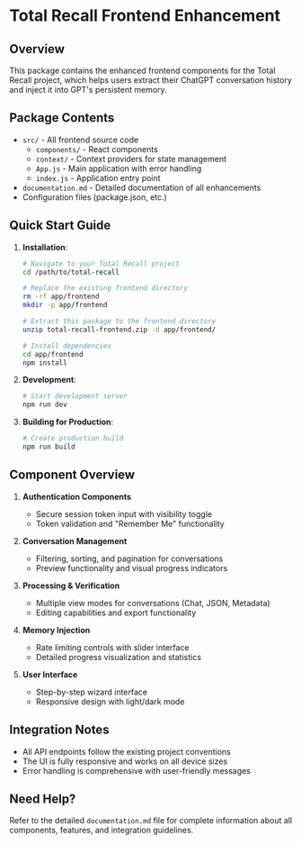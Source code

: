 # Total Recall Frontend Enhancement

## Overview

This package contains the enhanced frontend components for the Total Recall project, which helps users extract their ChatGPT conversation history and inject it into GPT's persistent memory.

## Package Contents

- `src/` - All frontend source code
  - `components/` - React components
  - `context/` - Context providers for state management
  - `App.js` - Main application with error handling
  - `index.js` - Application entry point
- `documentation.md` - Detailed documentation of all enhancements
- Configuration files (package.json, etc.)

## Quick Start Guide

1. **Installation**:
   ```bash
   # Navigate to your Total Recall project
   cd /path/to/total-recall

   # Replace the existing frontend directory
   rm -rf app/frontend
   mkdir -p app/frontend
   
   # Extract this package to the frontend directory
   unzip total-recall-frontend.zip -d app/frontend/
   
   # Install dependencies
   cd app/frontend
   npm install
   ```

2. **Development**:
   ```bash
   # Start development server
   npm run dev
   ```

3. **Building for Production**:
   ```bash
   # Create production build
   npm run build
   ```

## Component Overview

1. **Authentication Components**
   - Secure session token input with visibility toggle
   - Token validation and "Remember Me" functionality

2. **Conversation Management**
   - Filtering, sorting, and pagination for conversations
   - Preview functionality and visual progress indicators

3. **Processing & Verification**
   - Multiple view modes for conversations (Chat, JSON, Metadata)
   - Editing capabilities and export functionality

4. **Memory Injection**
   - Rate limiting controls with slider interface
   - Detailed progress visualization and statistics

5. **User Interface**
   - Step-by-step wizard interface
   - Responsive design with light/dark mode

## Integration Notes

- All API endpoints follow the existing project conventions
- The UI is fully responsive and works on all device sizes
- Error handling is comprehensive with user-friendly messages

## Need Help?

Refer to the detailed `documentation.md` file for complete information about all components, features, and integration guidelines.

